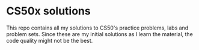 # CS50x solutions

This repo contains all my solutions to CS50's practice problems, labs and problem sets.
Since these are my initial solutions as I learn the material, the code quality might not be the best.